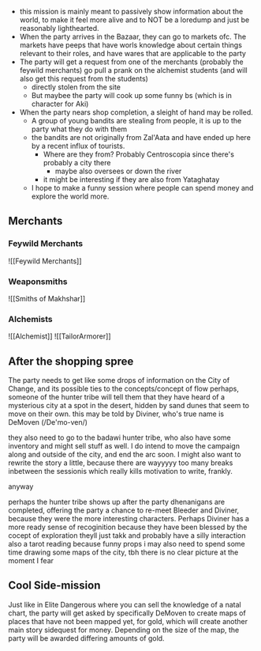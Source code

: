 - this mission is mainly meant to passively show information about the world, to make it feel more alive and to NOT be a loredump and just be reasonably lighthearted.
- When the party arrives in the Bazaar, they can go to markets ofc. The markets have peeps that have worls knowledge about certain things relevant to their roles, and have wares that are applicable to the party
- The party will get a request from one of the merchants (probably the feywild merchants) go pull a prank on the alchemist students (and will also get this request from the students)
	- directly stolen from the site
	- But maybee the party will cook up some funny bs (which is in character for Aki)
- When the party nears shop completion, a sleight of hand may be rolled.
	- A group of young bandits are stealing from people, it is up to the party what they do with them
	- the bandits are not originally from Zal'Aata and have ended up here by a recent influx of tourists.
		- Where are they from? Probably Centroscopia since there's probably a city there
			- maybe also oversees or down the river
		- it might be interesting if they are also from Yataghatay
	- I hope to make a funny session where people can spend money and explore the world more.


## Merchants
### Feywild Merchants
![[Feywild Merchants]]
### Weaponsmiths
 ![[Smiths of Makhshar]]
### Alchemists
 ![[Alchemist]]
![[TailorArmorer]]

## After the shopping spree
The party needs to get like some drops of information on the City of Change, and its possible ties to the concepts/concept of flow
perhaps, someone of the hunter tribe will tell them that they have heard of a mysterious city at a spot in the desert, hidden by sand dunes that seem to move on their own.
	this may be told by Diviner, who's true name is DeMoven (/De'mo-ven/)

they also need to go to the badawi hunter tribe, who also have some inventory and might sell stuff as well. I do intend to move the campaign along and outside of the city, and end the arc soon. I might also want to rewrite the story a little, because there are wayyyyy too many breaks inbetween the sessionis which really kills motivation to write, frankly.

anyway

perhaps the hunter tribe shows up after the party dhenanigans are completed, offering the party a chance to re-meet Bleeder and Diviner, because they were the more interesting characters.
Perhaps Diviner has a more ready sense of recoginition because they have been blessed by the cocept of exploration
theyll just takk and probably have a silly interaction
also a tarot reading because funny props
i may also need to spend some time drawing some maps of the city, tbh
there is no clear picture at the moment I fear
## Cool Side-mission
Just like in Elite Dangerous where you can sell the knowledge of a natal chart, the party will get asked by specifically DeMoven to create maps of places that have not been mapped yet, for gold, which will create another main story sidequest for money. Depending on the size of the map, the party will be awarded differing amounts of gold. 

